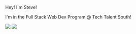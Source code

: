Hey! I'm Steve!

I'm in the Full Stack Web Dev Program @ Tech Talent South!

<img src="https://images.unsplash.com/photo-1545014171-35a4a2cfaedb?ixid=MXwxMjA3fDB8MHxzZWFyY2h8NTk3fHxjb21wdXRlciUyMHByb2dyYW1taW5nfGVufDB8fDB8&ixlib=rb-1.2.1&auto=format&fit=crop&w=500&q=60">

<img src="https://i.pinimg.com/originals/0c/e4/32/0ce4326f1abd77c8e1c47363529f92f4.jpg">

<!--
**steveantoniosilva/steveantoniosilva** is a ✨ _special_ ✨ repository because its `README.md` (this file) appears on your GitHub profile.

Here are some ideas to get you started:

- 🔭 I’m currently working on ...
- 🌱 I’m currently learning ...
- 👯 I’m looking to collaborate on ...
- 🤔 I’m looking for help with ...
- 💬 Ask me about ...
- 📫 How to reach me: ...
- 😄 Pronouns: ...
- ⚡ Fun fact: ...
-->
